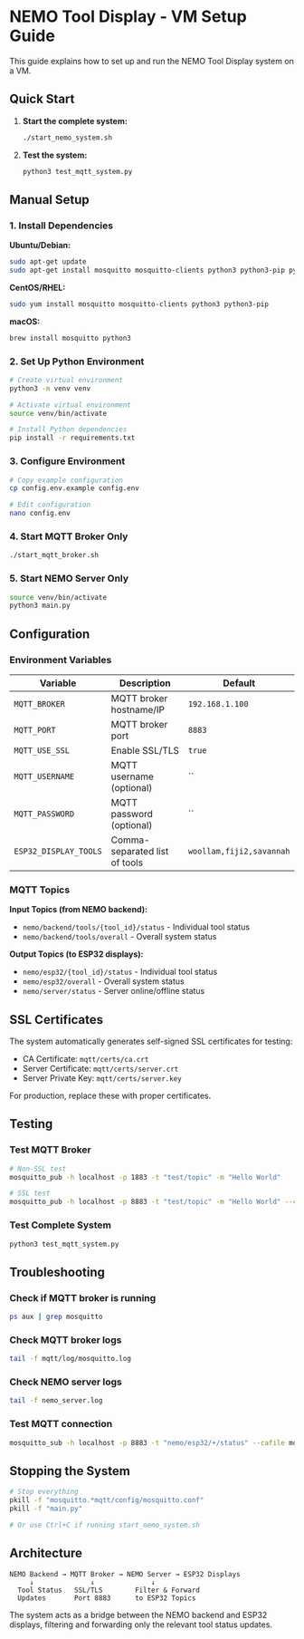 # NEMO Tool Display - VM Setup Guide

This guide explains how to set up and run the NEMO Tool Display system on a VM.

## Quick Start

1. **Start the complete system:**
   ```bash
   ./start_nemo_system.sh
   ```

2. **Test the system:**
   ```bash
   python3 test_mqtt_system.py
   ```

## Manual Setup

### 1. Install Dependencies

**Ubuntu/Debian:**
```bash
sudo apt-get update
sudo apt-get install mosquitto mosquitto-clients python3 python3-pip python3-venv
```

**CentOS/RHEL:**
```bash
sudo yum install mosquitto mosquitto-clients python3 python3-pip
```

**macOS:**
```bash
brew install mosquitto python3
```

### 2. Set Up Python Environment

```bash
# Create virtual environment
python3 -m venv venv

# Activate virtual environment
source venv/bin/activate

# Install Python dependencies
pip install -r requirements.txt
```

### 3. Configure Environment

```bash
# Copy example configuration
cp config.env.example config.env

# Edit configuration
nano config.env
```

### 4. Start MQTT Broker Only

```bash
./start_mqtt_broker.sh
```

### 5. Start NEMO Server Only

```bash
source venv/bin/activate
python3 main.py
```

## Configuration

### Environment Variables

| Variable | Description | Default |
|----------|-------------|---------|
| `MQTT_BROKER` | MQTT broker hostname/IP | `192.168.1.100` |
| `MQTT_PORT` | MQTT broker port | `8883` |
| `MQTT_USE_SSL` | Enable SSL/TLS | `true` |
| `MQTT_USERNAME` | MQTT username (optional) | `` |
| `MQTT_PASSWORD` | MQTT password (optional) | `` |
| `ESP32_DISPLAY_TOOLS` | Comma-separated list of tools | `woollam,fiji2,savannah` |

### MQTT Topics

**Input Topics (from NEMO backend):**
- `nemo/backend/tools/{tool_id}/status` - Individual tool status
- `nemo/backend/tools/overall` - Overall system status

**Output Topics (to ESP32 displays):**
- `nemo/esp32/{tool_id}/status` - Individual tool status
- `nemo/esp32/overall` - Overall system status
- `nemo/server/status` - Server online/offline status

## SSL Certificates

The system automatically generates self-signed SSL certificates for testing:
- CA Certificate: `mqtt/certs/ca.crt`
- Server Certificate: `mqtt/certs/server.crt`
- Server Private Key: `mqtt/certs/server.key`

For production, replace these with proper certificates.

## Testing

### Test MQTT Broker

```bash
# Non-SSL test
mosquitto_pub -h localhost -p 1883 -t "test/topic" -m "Hello World"

# SSL test
mosquitto_pub -h localhost -p 8883 -t "test/topic" -m "Hello World" --cafile mqtt/certs/ca.crt
```

### Test Complete System

```bash
python3 test_mqtt_system.py
```

## Troubleshooting

### Check if MQTT broker is running
```bash
ps aux | grep mosquitto
```

### Check MQTT broker logs
```bash
tail -f mqtt/log/mosquitto.log
```

### Check NEMO server logs
```bash
tail -f nemo_server.log
```

### Test MQTT connection
```bash
mosquitto_sub -h localhost -p 8883 -t "nemo/esp32/+/status" --cafile mqtt/certs/ca.crt
```

## Stopping the System

```bash
# Stop everything
pkill -f "mosquitto.*mqtt/config/mosquitto.conf"
pkill -f "main.py"

# Or use Ctrl+C if running start_nemo_system.sh
```

## Architecture

```
NEMO Backend → MQTT Broker → NEMO Server → ESP32 Displays
     ↓              ↓              ↓
  Tool Status   SSL/TLS        Filter & Forward
  Updates       Port 8883      to ESP32 Topics
```

The system acts as a bridge between the NEMO backend and ESP32 displays, filtering and forwarding only the relevant tool status updates.
